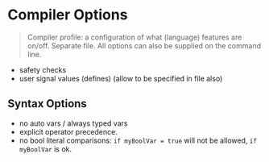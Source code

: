 # Compiler Options

> Compiler profile: a configuration of what (language) features are on/off. Separate file. All options can also be supplied on the command line.

- safety checks
- user signal values (defines) (allow to be specified in file also)

## Syntax Options

- no auto vars / always typed vars
- explicit operator precedence.
- no bool literal comparisons: `if myBoolVar = true` will not be allowed, `if myBoolVar` is ok.
